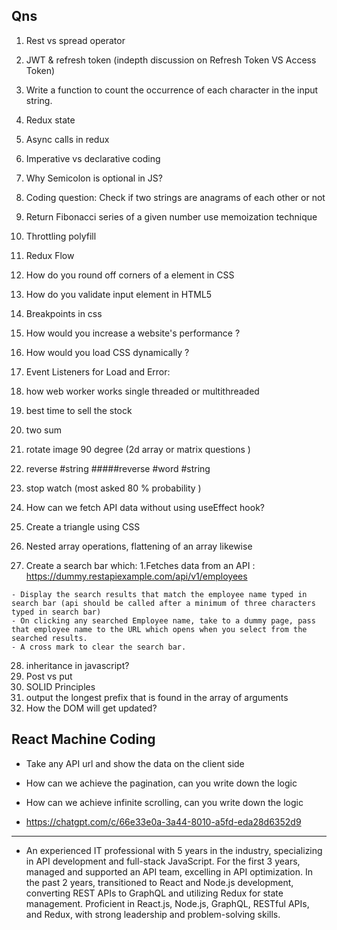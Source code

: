 ## Qns


1) Rest vs spread operator
2) JWT & refresh token (indepth discussion on Refresh Token VS Access Token)
3) Write a function to count the occurrence of each character in the input string.
4) Redux state
5) Async calls in redux
6) Imperative vs declarative coding
7) Why Semicolon is optional in JS?
8)   Coding question: Check if two strings are anagrams of each other or not
9)    Return Fibonacci series of a given number use memoization technique
10) Throttling polyfill
11) Redux Flow
12) How do you round off corners of a element in CSS
13) How do you validate input element in HTML5
14) Breakpoints in css
15)  How would you increase a website's performance ?
16)  How would you load CSS dynamically ?
17)  Event Listeners for Load and Error:
18)  how web worker works single threaded or multithreaded
19)  best time to sell the stock

20)  two sum
21)  rotate image 90 degree (2d array or matrix questions )
22)  reverse #string #####reverse #word #string
23)  stop watch (most asked 80 % probability )
24)  How can we fetch API data without using useEffect hook?
25)  Create a triangle using CSS
26)  Nested array operations, flattening of an array likewise
27)  Create a search bar which: 1.Fetches data from an API : https://dummy.restapiexample.com/api/v1/employees

    - Display the search results that match the employee name typed in search bar (api should be called after a minimum of three characters typed in search bar)
    - On clicking any searched Employee name, take to a dummy page, pass that employee name to the URL which opens when you select from the searched results.
    - A cross mark to clear the search bar.

28) inheritance in javascript?
29) Post vs put
30) SOLID Principles
31) output the longest prefix that is found in the array of arguments
32)  How the DOM will get updated?


## React Machine Coding

- Take any API url and show the data on the client side
- How can we achieve the pagination, can you write down the logic
- How can we achieve infinite scrolling, can you write down the logic


- https://chatgpt.com/c/66e33e0a-3a44-8010-a5fd-eda28d6352d9





__________________

- An experienced IT professional with 5 years in the industry, specializing in API development and full-stack JavaScript. For the first 3 years, managed and supported an API team, excelling in API optimization. In the past 2 years, transitioned to React and Node.js development, converting REST APIs to GraphQL and utilizing Redux for state management. Proficient in React.js, Node.js, GraphQL, RESTful APIs, and Redux, with strong leadership and problem-solving skills.
